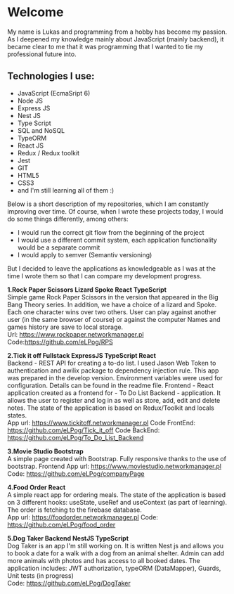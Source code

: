  # Welcome  #
  My name is Lukas and programming from a hobby has become my passion. As I deepened my knowledge mainly about JavaScript (mainly backend), it became clear to me that it was programming that I wanted to tie my professional future into.
  
   ## Technologies I use: ##
  * JavaScript (EcmaSript 6)
  * Node JS
  * Express JS
  * Nest JS
  * Type Script
  * SQL and NoSQL
  * TypeORM
  * React JS
  * Redux / Redux toolkit
  * Jest
  * GIT 
  * HTML5
  * CSS3
  * and I'm still learning all of them :)
  
   Below is a short description of my repositories, which I am constantly improving over time. 
  Of course, when I wrote these projects today, I would do some things differently, among others: 
  * I would run the correct git flow from the beginning of the project
  * I would use a different commit system, each application functionality would be a separate commit
  * I would apply to semver (Semantiv versioning)
    
   But I decided to leave the applications as knowledgeable as I was at the time I wrote them so that I can compare my development progress.
   
  **1.Rock Paper Scissors Lizard Spoke React TypeScript**  
   Simple game Rock Paper Scissors in the version that appeared in the Big Bang Theory series. In addition, we have a choice of a lizard and Spoke. Each one character wins over two others. 
   User can play against another user  (in the same browser of course) or against the computer Names and games history are save to local storage.  
   Url: https://www.rockpaper.networkmanager.pl
   Code:https://github.com/eLPog/RPS
   
  **2.Tick it off Fullstack  ExpressJS TypeScript React**  
   Backend - REST API for creating a to-do list. I used Jason Web Token to authentication and awilix package to dependency injection rule. This app was prepared in the develop version. Environment variables were used for configuration. Details can be found in the readme file.
   Frontend -   React application created as a frontend for - To Do List Backend - application. It allows the user to register and log in as well as store, add, edit and delete notes. The state of the application is based on Redux/Toolkit and locals states.      
   App url:  https://www.tickitoff.networkmanager.pl
   Code FrontEnd: https://github.com/eLPog/Tick_it_off
   Code BackEnd: https://github.com/eLPog/To_Do_List_Backend
   
  **3.Movie Studio Bootstrap**  
  A simple page created with Bootstrap. Fully responsive thanks to the use of bootstrap. 
  Frontend App url:  https://www.moviestudio.networkmanager.pl
  Code: https://github.com/eLPog/companyPage
  
  **4.Food Order React**  
  A simple react app for ordering meals. The state of the application is based on 3 different hooks: useState, useRef and useContext (as part of learning). The order is fetching to the firebase database.   
  App url: https://foodorder.networkmanager.pl
  Code: https://github.com/eLPog/food_order
 
 **5.Dog Taker Backend NestJS TypeScript**  
    Dog Taker is an app I'm still working on. It is written Nest js and allows you to book a date for a walk with a dog from an animal shelter. Admin can add more animals with photos and has access to all booked dates. The application includes: JWT authorization, typeORM (DataMapper), Guards, Unit tests (in progress)    
  Code: https://github.com/eLPog/DogTaker 
  
     
    
